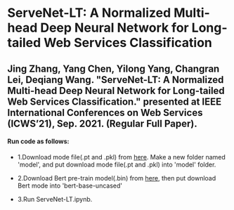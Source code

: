 ServeNet-LT: A Normalized Multi-head Deep Neural Network for Long-tailed Web Services Classification
=============

Jing Zhang, Yang Chen, Yilong Yang, Changran Lei, Deqiang Wang. "ServeNet-LT: A Normalized Multi-head Deep Neural Network for Long-tailed Web Services Classification." presented at IEEE International Conferences on Web Services (ICWS’21), Sep. 2021. (Regular Full Paper).
------- 

#### Run code as follows:
* 1.Download mode file(.pt and .pkl) from [here](https://bhpan.buaa.edu.cn:443/link/EF86AC0735FE85790657248234749747). Make a new folder named 'model', and put download mode file(.pt and .pkl) into 'model' folder.<br>  

* 2.Download Bert pre-train model(.bin) from [here](https://bhpan.buaa.edu.cn:443/link/EF86AC0735FE85790657248234749747), then put download Bert mode into 'bert-base-uncased'<br>  

* 3.Run ServeNet-LT.ipynb.
